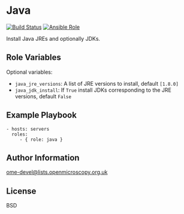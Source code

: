 Java
====


[![Build Status](https://travis-ci.org/openmicroscopy/ansible-role-java.svg)](https://travis-ci.org/openmicroscopy/ansible-role-java)
[![Ansible Role](https://img.shields.io/ansible/role/14303.svg)](https://galaxy.ansible.com/openmicroscopy/java/)

Install Java JREs and optionally JDKs.


Role Variables
--------------

Optional variables:
- `java_jre_versions`: A list of JRE versions to install, default `[1.8.0]`
- `java_jdk_install`: If `True` install JDKs corresponding to the JRE versions, default `False`


Example Playbook
----------------

    - hosts: servers
      roles:
         - { role: java }


Author Information
------------------

ome-devel@lists.openmicroscopy.org.uk

License
-------

BSD
